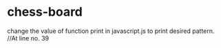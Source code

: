 # chess-board

change the value of function print in javascript.js to print desired pattern. //At line no. 39
